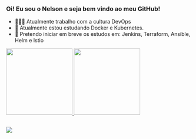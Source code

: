 ### Oi! Eu sou o Nelson e seja bem vindo ao meu GitHub!

- 👨🏿‍💻 Atualmente trabalho com a cultura DevOps
- 📖 Atualmente estou estudando Docker e Kubernetes. 
- 📖 Pretendo iniciar em breve os estudos em: Jenkins, Terraform, Ansible, Helm e Istio

 <div>
  <a href="https://github.com/nelsonstudent">
  <img height="180em" src="https://github-readme-stats.vercel.app/api?username=nelsonstudent&show_icons=true&theme=dark&include_all_commits=true&count_private=true"/>
  <img height="180em" src="https://github-readme-stats.vercel.app/api/top-langs/?username=nelsonstudent&layout=compact&langs_count=7&theme=dark"/>
</div>
  
  ##
  
 <div>
  <a href="https://www.linkedin.com/in/nelson-p-021729200/" target="_blank"><img src="https://img.shields.io/badge/-LinkedIn-%230077B5?style=for-the-badge&logo=linkedin&logoColor=white" target="_blank"></a>  
 </div>  

